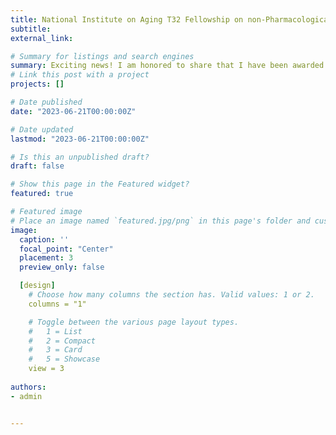 ```yaml
---
title: National Institute on Aging T32 Fellowship on non-Pharmacological Interventions for Cognition in Aging, MCI, and Alzheimer’s Disease (T32 AG020499)
subtitle:
external_link:

# Summary for listings and search engines
summary: Exciting news! I am honored to share that I have been awarded the prestigious T32 Research Training program in Non-Pharmacological Interventions for Cognition in Aging, MCI, and Alzheimer’s Disease from the University of Florida's College of Public Health and Health Professions. This incredible opportunity will propel my career in the field of cognitive psychology, allowing me to engage in cutting-edge research and collaborate with esteemed experts. I am deeply grateful for the recognition and support.  
# Link this post with a project
projects: []

# Date published
date: "2023-06-21T00:00:00Z"

# Date updated
lastmod: "2023-06-21T00:00:00Z"

# Is this an unpublished draft?
draft: false

# Show this page in the Featured widget?
featured: true

# Featured image
# Place an image named `featured.jpg/png` in this page's folder and customize its options here.
image:
  caption: ''
  focal_point: "Center"
  placement: 3
  preview_only: false

  [design]
    # Choose how many columns the section has. Valid values: 1 or 2.
    columns = "1"

    # Toggle between the various page layout types.
    #   1 = List
    #   2 = Compact
    #   3 = Card
    #   5 = Showcase
    view = 3
    
authors:
- admin


---
```

